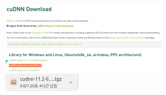 



<img src='images/nvidia-homepage-cudnn_download-5_1.png'>





<img src='images/nvidia-homepage-cudnn_download-5_2.png'>